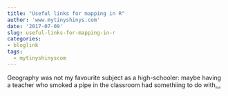 ```yaml
---
title: "Useful links for mapping in R"
author: 'www.mytinyshinys.com'
date: '2017-07-09'
slug: useful-links-for-mapping-in-r
categories:
- bloglink
tags:
  - mytinyshinyscom
---
```


Geography was not my favourite subject as a high-schooler: maybe having a teacher who smoked a pipe in the classroom had somethiing to do with[... <i class="fas fa-external-link-alt"></i>](https://www.mytinyshinys.com/2017/07/09/mapl/)

